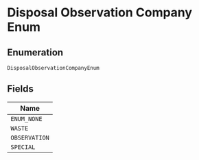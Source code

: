 
# Disposal Observation Company Enum

## Enumeration

`DisposalObservationCompanyEnum`

## Fields

| Name |
|  --- |
| `ENUM_NONE` |
| `WASTE` |
| `OBSERVATION` |
| `SPECIAL` |

